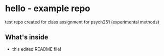 # hello - example repo
test repo created for class assignment for psych251 (experimental methods)

## What's inside 
- this edited README file! 
